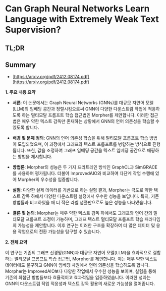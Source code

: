 # Can Graph Neural Networks Learn Language with Extremely Weak Text Supervision?
## TL;DR
## Summary
- [https://arxiv.org/pdf/2412.08174.pdf](https://arxiv.org/pdf/2412.08174.pdf)

**1. 주요 내용 요약**

- **서론**: 이 논문에서는 Graph Neural Networks (GNNs)를 대규모 자연어 모델(LLM)의 임베딩 공간과 정렬시킴으로써 GNN이 다양한 다운스트림 작업에 적응하도록 하는 멀티모달 프롬프트 학습 접근법인 Morpher를 제안합니다. 이러한 접근법은 매우 약한 텍스트 감독만 존재하는 상황에서 GNN의 언어 의존성을 학습할 수 있도록 합니다.

- **배경 및 문제 정의**: GNN의 언어 의존성 학습을 위해 멀티모달 프롬프트 학습 방법이 도입되었으며, 이 과정에서 그래프와 텍스트 프롬프트를 병합하는 방식으로 진행됩니다. 또한, 값을 조정하여 그래프 임베딩 공간을 텍스트 임베딩 공간으로 매핑하는 방법을 제시합니다.

- **방법론**: Morpher의 성능은 두 가지 프리트레인 방식인 GraphCL과 SimGRACE를 사용하여 평가됩니다. 더불어 ImprovedAIO와 비교하여 다단계 작업 수행에 있어 Morpher의 우수성을 입증합니다.

- **실험**: 다양한 실제 데이터를 기반으로 하는 실험 결과, Morpher는 극도로 약한 텍스트 감독 하에서 다양한 다운스트림 설정에서 우수한 성능을 보입니다. 특히, 기존 방법들과 비교하였을 때 더 적은 라벨 샘플만으로도 높은 성능을 나타냈습니다.

- **결론 및 논의**: Morpher는 매우 약한 텍스트 감독 하에서도 그래프와 언어 간의 멀티모달 프롬프트 조정이 가능하며, 그래프 텍스트 멀티모달 프롬프트 학습 패러다임의 가능성을 제안합니다. 이후 연구는 이러한 구조를 확장하여 더 많은 데이터 및 응용 작업으로의 전환 가능성을 탐구할 수 있습니다.

**2. 전체 요약**

이 연구는 기존의 그래프 신경망(GNN)과 대규모 자연어 모델(LLM)을 효과적으로 결합하는 멀티모달 프롬프트 학습 접근법, Morpher를 제안합니다. 이는 매우 약한 텍스트 데이터에도 불구하고 GNN이 임베딩 차원에서 언어 의존성을 학습하도록 합니다. Morpher는 ImprovedAIO보다 다양한 작업에서 우수한 성능을 보이며, 실험을 통해 기존의 최첨단 방법들보다 효율적이고 효과적임을 입증하였습니다. 이러한 성과는 GNN의 다운스트림 작업 적응성과 텍스트 감독 활용의 새로운 가능성을 열어줍니다.